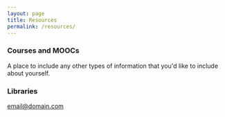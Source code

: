 ```yaml
---
layout: page
title: Resources
permalink: /resources/
---
```


### Courses and MOOCs

A place to include any other types of information that you'd like to include about yourself.

### Libraries

[email@domain.com](mailto:email@domain.com)
